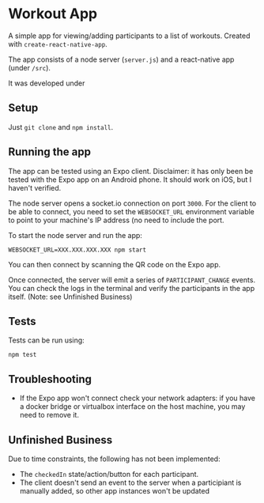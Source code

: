 # Workout App

A simple app for viewing/adding participants to a list of workouts. Created with `create-react-native-app`.

The app consists of a node server (`server.js`) and a react-native app (under `/src`).

It was developed under 

## Setup

Just `git clone` and `npm install`.

## Running the app

The app can be tested using an Expo client. Disclaimer: it has only been be tested with the Expo app on an Android phone. It should work on iOS, but I haven't verified.

The node server opens a socket.io connection on port `3000`. For the client to be able to connect, you need to set the `WEBSOCKET_URL` environment variable to point to your machine's IP address (no need to include the port.

To start the node server and run the app:

```
WEBSOCKET_URL=XXX.XXX.XXX.XXX npm start
```

You can then connect by scanning the QR code on the Expo app.

Once connected, the server will emit a series of `PARTICIPANT_CHANGE` events. You can check the logs in the terminal and verify the participants in the app itself. (Note: see Unfinished Business)


## Tests

Tests can be run using:

```
npm test
```

## Troubleshooting

* If the Expo app won't connect check your network adapters: if you have a docker bridge or virtualbox interface on the host machine, you may need to remove it.

## Unfinished Business

Due to time constraints, the following has not been implemented:

* The `checkedIn` state/action/button for each participant.
* The client doesn't send an event to the server when a participiant is manually added, so other app instances won't be updated

